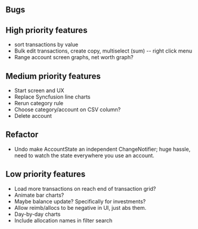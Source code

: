 ## Bugs
  

## High priority features
- sort transactions by value
- Bulk edit transactions, create copy, multiselect (sum) -- right click menu
- Range account screen graphs, net worth graph?


## Medium priority features
- Start screen and UX
- Replace Syncfusion line charts
- Rerun category rule
- Choose category/account on CSV column?
- Delete account


## Refactor
- Undo make AccountState an independent ChangeNotifier; huge hassle, need to watch the state everywhere you use an account.


## Low priority features
- Load more transactions on reach end of transaction grid?
- Animate bar charts?
- Maybe balance update? Specifically for investments?
- Allow reimb/allocs to be negative in UI, just abs them.
- Day-by-day charts
- Include allocation names in filter search
